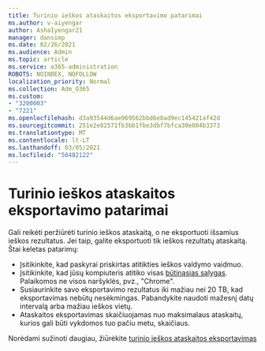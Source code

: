 ```yaml
---
title: Turinio ieškos ataskaitos eksportavimo patarimai
ms.author: v-aiyengar
author: AshaIyengar21
manager: dansimp
ms.date: 02/26/2021
ms.audience: Admin
ms.topic: article
ms.service: o365-administration
ROBOTS: NOINDEX, NOFOLLOW
localization_priority: Normal
ms.collection: Adm_O365
ms.custom:
- "3200003"
- "7221"
ms.openlocfilehash: d3a93544d6ae969562bbd6e8ad9ec145421af42d
ms.sourcegitcommit: 251e2e82571fb3bb1fbe3dbf7bfca30e004b3373
ms.translationtype: MT
ms.contentlocale: lt-LT
ms.lasthandoff: 03/05/2021
ms.locfileid: "50482122"
---
```

# <a name="tips-for-exporting-a-report-for-content-search"></a>Turinio ieškos ataskaitos eksportavimo patarimai

Gali reikėti peržiūrėti turinio ieškos ataskaitą, o ne eksportuoti išsamius ieškos rezultatus. Jei taip, galite eksportuoti tik ieškos rezultatų ataskaitą. Štai keletas patarimų:

- Įsitikinkite, kad paskyrai priskirtas atitikties ieškos valdymo vaidmuo.
- Įsitikinkite, kad jūsų kompiuteris atitiko visas [būtinąsias sąlygas](https://go.microsoft.com/fwlink/?linkid=2102407). Palaikomos ne visos naršyklės, pvz., "Chrome".
- Susiaurinkite savo eksportavimo rezultatus iki mažiau nei 20 TB, kad eksportavimas nebūtų nesėkmingas. Pabandykite naudoti mažesnį datų intervalą arba mažiau ieškos vietų.
- Ataskaitos eksportavimas skaičiuojamas nuo maksimalaus ataskaitų, kurios gali būti vykdomos tuo pačiu metu, skaičiaus.

Norėdami sužinoti daugiau, žiūrėkite [turinio ieškos ataskaitos eksportavimas](https://go.microsoft.com/fwlink/?linkid=2102409)